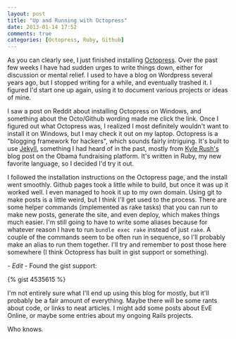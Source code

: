 ```yaml
---
layout: post
title: "Up and Running with Octopress"
date: 2013-01-14 17:52
comments: true
categories: [Octopress, Ruby, Github]
---
```


As you can clearly see, I just finished installing [Octopress](http://octopress.org/). Over the past few weeks I have had sudden urges to write things down, either for discussion or mental relief. I used to have a blog on Wordpress several years ago, but I stopped writing for a while, and eventually trashed it. I figured I'd start one up again, using it to document various projects or ideas of mine.

I saw a post on Reddit about installing Octopress on Windows, and something about the Octo/Github wording made me click the link. Once I figured out what Octopress was, I realized I most definitely wouldn't want to install it on Windows, but I may check it out on my laptop. Octopress is a "blogging framework for hackers", which sounds fairly intriguing. It's built to use [Jekyll](https://github.com/mojombo/jekyll), something I had heard of in the past, mostly from [Kyle Rush's](http://kylerush.net/blog/meet-the-obama-campaigns-250-million-fundraising-platform/) blog post on the Obama fundraising platform. It's written in Ruby, my new favorite language, so I decided I'd try it out.

I followed the installation instructions on the Octopress page, and the install went smoothly. Github pages took a little while to build, but once it was up it worked well. I even managed to hook it up to my own domain. Using git to make posts is a little weird, but I think I'll get used to the process. There are some helper commands (implemented as rake tasks) that you can run to make new posts, generate the site, and even deploy, which makes things much easier. I'm still going to have to write some aliases because for whatever reason I have to run `bundle exec rake` instead of just `rake`. A couple of the commands seem to be often run in sequence, so I'll probably make an alias to run them together. I'll try and remember to post those here somewhere (I think Octopress has built in gist support or something).

*- Edit -* Found the gist support:

{% gist 4535615 %}

I'm not entirely sure what I'll end up using this blog for mostly, but it'll probably be a fair amount of everything. Maybe there will be some rants about code, or links to neat articles. I might add some posts about EvE Online, or maybe some entries about my ongoing Rails projects.

Who knows.
